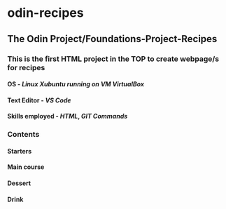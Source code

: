 # odin-recipes
## The Odin Project/Foundations-Project-Recipes

### This is the first HTML project in the TOP to create webpage/s for recipes
#### OS - ***Linux Xubuntu running on VM VirtualBox***
#### Text Editor - ***VS Code***
#### Skills employed - ***HTML***, ***GIT Commands***

### Contents
#### Starters
#### Main course
#### Dessert
#### Drink